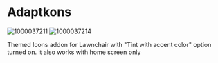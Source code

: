 # Adaptkons
![1000037211](https://github.com/user-attachments/assets/cf859fa1-9fe3-4fbd-8926-29e987437691)
![1000037214](https://github.com/user-attachments/assets/f54a86ce-6ae0-42df-8a13-1cb450141ff9)

Themed Icons addon for Lawnchair with "Tint with accent color" option turned on.
it also works with home screen only
